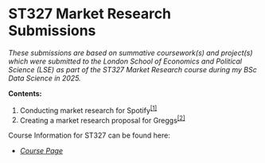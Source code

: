 # ST327 Market Research Submissions

*These submissions are based on summative coursework(s) and project(s) which were submitted to the London School of Economics and Political Science (LSE) as part of the ST327 Market Research course during my BSc Data Science in 2025.*


**Contents:**

1. Conducting market research for Spotify<sup>[[1]](https://github.com/Oliver-Liles/ST327_Market_Research_submissions/tree/main/1_Spotify)</sup>
2. Creating a market research proposal for Greggs<sup>[[2]](https://github.com/Oliver-Liles/ST327_Market_Research_submissions/tree/main/2_Greggs)</sup>


Course Information for ST327 can be found here:

- [*Course Page*](https://www.lse.ac.uk/resources/calendar2024-2025/courseGuides/ST/2024_ST327.htm)
